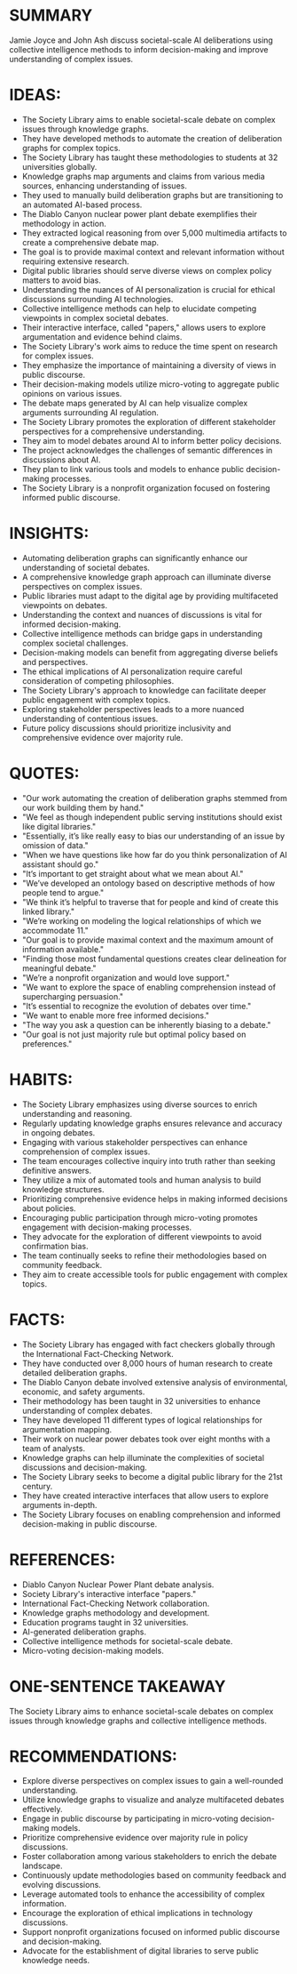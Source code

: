 # SUMMARY
Jamie Joyce and John Ash discuss societal-scale AI deliberations using collective intelligence methods to inform decision-making and improve understanding of complex issues.

# IDEAS:
- The Society Library aims to enable societal-scale debate on complex issues through knowledge graphs.
- They have developed methods to automate the creation of deliberation graphs for complex topics.
- The Society Library has taught these methodologies to students at 32 universities globally.
- Knowledge graphs map arguments and claims from various media sources, enhancing understanding of issues.
- They used to manually build deliberation graphs but are transitioning to an automated AI-based process.
- The Diablo Canyon nuclear power plant debate exemplifies their methodology in action.
- They extracted logical reasoning from over 5,000 multimedia artifacts to create a comprehensive debate map.
- The goal is to provide maximal context and relevant information without requiring extensive research.
- Digital public libraries should serve diverse views on complex policy matters to avoid bias.
- Understanding the nuances of AI personalization is crucial for ethical discussions surrounding AI technologies.
- Collective intelligence methods can help to elucidate competing viewpoints in complex societal debates.
- Their interactive interface, called "papers," allows users to explore argumentation and evidence behind claims.
- The Society Library's work aims to reduce the time spent on research for complex issues.
- They emphasize the importance of maintaining a diversity of views in public discourse.
- Their decision-making models utilize micro-voting to aggregate public opinions on various issues.
- The debate maps generated by AI can help visualize complex arguments surrounding AI regulation.
- The Society Library promotes the exploration of different stakeholder perspectives for a comprehensive understanding.
- They aim to model debates around AI to inform better policy decisions.
- The project acknowledges the challenges of semantic differences in discussions about AI.
- They plan to link various tools and models to enhance public decision-making processes.
- The Society Library is a nonprofit organization focused on fostering informed public discourse.

# INSIGHTS:
- Automating deliberation graphs can significantly enhance our understanding of societal debates.
- A comprehensive knowledge graph approach can illuminate diverse perspectives on complex issues.
- Public libraries must adapt to the digital age by providing multifaceted viewpoints on debates.
- Understanding the context and nuances of discussions is vital for informed decision-making.
- Collective intelligence methods can bridge gaps in understanding complex societal challenges.
- Decision-making models can benefit from aggregating diverse beliefs and perspectives.
- The ethical implications of AI personalization require careful consideration of competing philosophies.
- The Society Library's approach to knowledge can facilitate deeper public engagement with complex topics.
- Exploring stakeholder perspectives leads to a more nuanced understanding of contentious issues.
- Future policy discussions should prioritize inclusivity and comprehensive evidence over majority rule.

# QUOTES:
- "Our work automating the creation of deliberation graphs stemmed from our work building them by hand."
- "We feel as though independent public serving institutions should exist like digital libraries."
- "Essentially, it’s like really easy to bias our understanding of an issue by omission of data."
- "When we have questions like how far do you think personalization of AI assistant should go."
- "It’s important to get straight about what we mean about AI."
- "We’ve developed an ontology based on descriptive methods of how people tend to argue."
- "We think it’s helpful to traverse that for people and kind of create this linked library."
- "We’re working on modeling the logical relationships of which we accommodate 11."
- "Our goal is to provide maximal context and the maximum amount of information available."
- "Finding those most fundamental questions creates clear delineation for meaningful debate."
- "We’re a nonprofit organization and would love support."
- "We want to explore the space of enabling comprehension instead of supercharging persuasion."
- "It’s essential to recognize the evolution of debates over time."
- "We want to enable more free informed decisions."
- "The way you ask a question can be inherently biasing to a debate."
- "Our goal is not just majority rule but optimal policy based on preferences."

# HABITS:
- The Society Library emphasizes using diverse sources to enrich understanding and reasoning.
- Regularly updating knowledge graphs ensures relevance and accuracy in ongoing debates.
- Engaging with various stakeholder perspectives can enhance comprehension of complex issues.
- The team encourages collective inquiry into truth rather than seeking definitive answers.
- They utilize a mix of automated tools and human analysis to build knowledge structures.
- Prioritizing comprehensive evidence helps in making informed decisions about policies.
- Encouraging public participation through micro-voting promotes engagement with decision-making processes.
- They advocate for the exploration of different viewpoints to avoid confirmation bias.
- The team continually seeks to refine their methodologies based on community feedback.
- They aim to create accessible tools for public engagement with complex topics.

# FACTS:
- The Society Library has engaged with fact checkers globally through the International Fact-Checking Network.
- They have conducted over 8,000 hours of human research to create detailed deliberation graphs.
- The Diablo Canyon debate involved extensive analysis of environmental, economic, and safety arguments.
- Their methodology has been taught in 32 universities to enhance understanding of complex debates.
- They have developed 11 different types of logical relationships for argumentation mapping.
- Their work on nuclear power debates took over eight months with a team of analysts.
- Knowledge graphs can help illuminate the complexities of societal discussions and decision-making.
- The Society Library seeks to become a digital public library for the 21st century.
- They have created interactive interfaces that allow users to explore arguments in-depth.
- The Society Library focuses on enabling comprehension and informed decision-making in public discourse.

# REFERENCES:
- Diablo Canyon Nuclear Power Plant debate analysis.
- Society Library's interactive interface "papers."
- International Fact-Checking Network collaboration.
- Knowledge graphs methodology and development.
- Education programs taught in 32 universities.
- AI-generated deliberation graphs.
- Collective intelligence methods for societal-scale debate.
- Micro-voting decision-making models.

# ONE-SENTENCE TAKEAWAY
The Society Library aims to enhance societal-scale debates on complex issues through knowledge graphs and collective intelligence methods.

# RECOMMENDATIONS:
- Explore diverse perspectives on complex issues to gain a well-rounded understanding.
- Utilize knowledge graphs to visualize and analyze multifaceted debates effectively.
- Engage in public discourse by participating in micro-voting decision-making models.
- Prioritize comprehensive evidence over majority rule in policy discussions.
- Foster collaboration among various stakeholders to enrich the debate landscape.
- Continuously update methodologies based on community feedback and evolving discussions.
- Leverage automated tools to enhance the accessibility of complex information.
- Encourage the exploration of ethical implications in technology discussions.
- Support nonprofit organizations focused on informed public discourse and decision-making.
- Advocate for the establishment of digital libraries to serve public knowledge needs.

